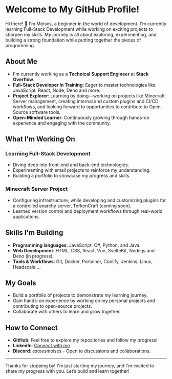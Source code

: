 # Welcome to My GitHub Profile!

Hi there! 👋 I'm Moises, a beginner in the world of development. I'm currently learning Full-Stack Development while working on exciting projects to sharpen my skills. My journey is all about exploring, experimenting, and building a strong foundation while putting together the pieces of programming.

## About Me

-  I'm currently working as a **Technical Support Engineer** at **Stack Overflow**. 
- **Full-Stack Developer in Training**: Eager to master technologies like JavaScript, React, Node, Deno and more.
- **Project Explorer**: Learning by doing—working on projects like Minecraft Server management, creating internal and custom plugins and CI/CD workflows, and looking forward to opportunities to contribute to Open-Source software tools.
- **Open-Minded Learner**: Continuously growing through hands-on experience and engaging with the community.

## What I'm Working On

### Learning Full-Stack Development
- Diving deep into front-end and back-end technologies.
- Experimenting with small projects to reinforce my understanding.
- Building a portfolio to showcase my progress and skills.

### Minecraft Server Project
- Configuring infrastructure, while developing and customizing plugins for a controlled anarchy server, TorkenCraft (coming soon).
- Learned version control and deployment workflows through real-world applications.

## Skills I'm Building

- **Programming languages**: JavaScript, C#, Python, and Java.
- **Web Development**: HTML, CSS, React, Vue, SvelteKit, Node.js and Deno (in progress).
- **Tools & Workflows**: Git, Docker, Portainer, Coolify, Jenkins, Linux, Headscale....

## My Goals

- Build a portfolio of projects to demonstrate my learning journey.
- Gain hands-on experience by working on my personal projects and contributing to open-source projects.
- Collaborate with others to learn and grow together.

## How to Connect

- **GitHub**: Feel free to explore my repositories and follow my progress!
- **LinkedIn**: [Connect with me](https://www.linkedin.com/in/moisesiperez/)
- **Discord**: estoesmoises - Open to discussions and collaborations. 

---

Thanks for stopping by! I'm just starting my journey, and I'm excited to share my progress with you. Let’s build and learn together!
